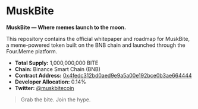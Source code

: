 # MuskBite

**MuskBite — Where memes launch to the moon.**

This repository contains the official whitepaper and roadmap for MuskBite, a meme-powered token built on the BNB chain and launched through the Four.Meme platform.

- **Total Supply:** 1,000,000,000 BITE  
- **Chain:** Binance Smart Chain (BNB)  
- **Contract Address:** [0x4fedc312bd0aed9e9a5a00e192bce0b3ae664444](https://four.meme/token/0x4fedc312bd0aed9e9a5a00e192bce0b3ae664444)  
- **Developer Allocation:** 0.14%  
- **Twitter:** [@muskbitecoin](https://x.com/muskbitecoin)

> Grab the bite. Join the hype.
